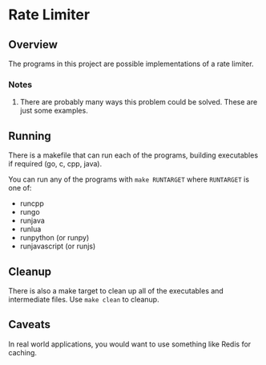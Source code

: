 # Rate Limiter

## Overview

The programs in this project are possible implementations of a rate limiter.

### Notes
1. There are probably many ways this problem could be solved. These are just some examples.

## Running

There is a makefile that can run each of the programs, building executables if required (go, c, cpp, java).

You can run any of the programs with `make RUNTARGET` where `RUNTARGET` is one of:
- runcpp
- rungo
- runjava
- runlua
- runpython (or runpy)
- runjavascript (or runjs)

## Cleanup

There is also a make target to clean up all of the executables and intermediate files. Use `make clean` to cleanup.

## Caveats

In real world applications, you would want to use something like Redis for caching.
